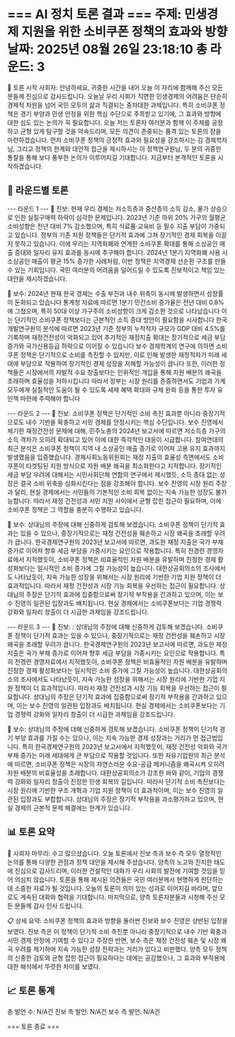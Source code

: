 === AI 정치 토론 결과 ===
주제: 민생경제 지원을 위한 소비쿠폰 정책의 효과와 방향
날짜: 2025년 08월 26일 23:18:10
총 라운드: 3
==================================================

🎯 토론 시작
사회자: 안녕하세요, 귀중한 시간을 내어 오늘 이 자리에 함께해 주신 모든 분들께 진심으로 감사드립니다. 오늘날 우리 사회가 직면한 민생경제의 어려움은 단순히 경제적 차원을 넘어 국민 모두의 삶과 직결되는 중차대한 과제입니다. 특히 소비쿠폰 정책은 경기 부양과 민생 안정을 위한 핵심 수단으로 주목받고 있기에, 그 효과와 방향에 대한 심도 있는 논의가 꼭 필요합니다. 오늘 저는 토론자 여러분과 함께 이 주제를 공정하고 균형 있게 탐구할 것을 약속드리며, 모든 의견이 존중되는 품격 있는 토론의 장을 마련하겠습니다. 먼저 소비쿠폰 정책의 긍정적 효과와 필요성을 강조하시는 김 경제학자님, 그리고 정책의 한계와 대안적 접근을 제시하시는 이 정책연구원님, 두 분의 귀중한 통찰을 통해 보다 풍부한 논의가 이루어지길 기대합니다. 지금부터 본격적인 토론을 시작하겠습니다.

🔄 라운드별 토론
------------------------------

--- 라운드 1 ---
🔵 진보: 현재 우리 경제는 저소득층과 중산층의 소득 감소, 물가 상승으로 인한 실질구매력 하락이 심각한 문제입니다. 2023년 기준 하위 20% 가구의 월평균 소비성향은 전년 대비 7% 감소했으며, 특히 식료품·교육비 등 필수 지출 부담이 가중되고 있습니다. 정부의 기존 지원 정책들은 단기적 효과에 그쳐 장기적인 경제 회복을 이끌지 못하고 있습니다. 이에 우리는 지역화폐와 연계한 소비쿠폰 확대를 통해 소상공인 매출 증대와 일자리 유지 효과를 동시에 추구해야 합니다. 2024년 1분기 지역화폐 사용 시 소상공인 매출이 평균 15% 증가한 사례처럼, 이번 정책은 지역경제 선순환 구조를 만들 수 있는 기회입니다. 국민 여러분의 어려움을 덜어드릴 수 있도록 진보적이고 책임 있는 대안을 제시하겠습니다.

🔴 보수: 2024년 현재 한국 경제는 수출 부진과 내수 위축이 동시에 발생하면서 성장률이 둔화되고 있습니다 통계청 자료에 따르면 1분기 민간소비 증가율은 전년 대비 0.8%에 그쳤으며, 특히 50대 이상 가구주의 소비성향이 크게 감소한 것으로 나타났습니다 이는 단기적인 소비쿠폰 정책보다는 근본적인 소득 증대 방안이 필요함을 시사합니다 한국개발연구원의 분석에 따르면 2023년 기준 정부의 누적적자 규모가 GDP 대비 4.5%를 기록하며 재정건전성이 악화되고 있어 추가적인 재정지출 확대는 장기적으로 세금 부담 증가와 국가신용등급 하락으로 이어질 수 있습니다 보수 경제학계의 연구에 의하면 소비쿠폰 정책은 단기적으로 소비를 촉진할 수 있지만, 이로 인해 발생한 재정적자가 미래 세대에 부담으로 작용하여 장기적인 경제 성장을 저해할 가능성이 큽니다 또한, 이러한 정책들은 시장에서의 자발적 수요 창출보다는 인위적인 개입을 통해 자원 배분의 왜곡을 초래하며 효율성을 저하시킵니다 따라서 정부는 시장 원리를 존중하면서도 기업과 가계 모두에게 실질적인 도움이 될 수 있도록 세제 혜택 확대와 규제 완화 등을 통한 투자 유인책 마련에 주력해야 합니다


--- 라운드 2 ---
🔵 진보: 소비쿠폰 정책은 단기적인 소비 촉진 효과뿐 아니라 중장기적으로도 내수 기반을 확충하고 서민 경제를 안정시키는 핵심 수단입니다. 보수 진영에서 제기한 재정건전성 문제에 대해, 민주노총의 2024년 보고서에 따르면 저소득층 가구의 소득 격차가 오히려 확대되고 있어 이에 대한 즉각적인 대응이 시급합니다. 참여연대의 최근 분석은 소비쿠폰 정책이 지역 내 소상공인 매출 증가로 이어져 고용 유지 효과까지 발생했음을 입증했습니다. 경제사회노동위원회는 재정 지출의 효율성 측면에서도 소비쿠폰이 타겟팅된 지원 방식으로 자원 배분 왜곡을 최소화한다고 지적합니다. 장기적인 세금 부담 우려에 대해서는 시민사회단체 연합의 연구에서 제시했듯, 소득 증대 없는 성장은 결국 소비 위축을 심화시킨다는 점을 강조해야 합니다. 보수 진영의 시장 원리 주장과 달리, 현실 경제에서는 서민들의 기본적인 소비 회복 없이는 지속 가능한 성장도 불가능합니다. 따라서 재정 건전성과 서민 지원 사이에서 균형 잡힌 접근이 필요하며, 이에 소비쿠폰 정책은 그 역할을 충분히 수행하고 있습니다.

🔴 보수: 상대님의 주장에 대해 신중하게 검토해 보겠습니다. 소비쿠폰 정책이 단기적 효과는 있을 수 있으나, 중장기적으로는 재정 건전성을 훼손하고 시장 왜곡을 초래할 우려가 큽니다. 한국경제연구원의 2023년 보고서에 따르면, 과도한 재정 지출은 국가 부채 증가로 이어져 향후 세금 부담을 가중시키는 요인으로 작용합니다. 특히 전경련 경영자료에서 지적했듯이, 소비쿠폰 정책은 비효율적인 자원 배분을 유발하며 진정한 경제 활성화보다는 일시적인 소비 증가에 그칠 가능성이 높습니다. 대한상공회의소의 조사에서도 나타났듯이, 지속 가능한 성장을 위해서는 시장 원리에 기반한 기업 지원 정책이 더 효과적입니다. 따라서 재정 건전성과 시장 기능 회복을 우선하는 접근이 필요합니다. 상대님의 주장은 단기적 효과에 집중함으로써 장기적 부작용을 간과하고 있으며, 이는 보수 진영의 일관된 입장과도 배치됩니다. 현실 경제에서는 소비쿠폰보다는 기업 경쟁력 강화와 일자리 창출이 더 시급한 과제임을 강조드립니다.


--- 라운드 3 ---
🔵 진보: : 상대님의 주장에 대해 신중하게 검토해 보겠습니다. 소비쿠폰 정책이 단기적 효과는 있을 수 있으나, 중장기적으로는 재정 건전성을 훼손하고 시장 왜곡을 초래할 우려가 큽니다. 한국경제연구원의 2023년 보고서에 따르면, 과도한 재정 지출은 국가 부채 증가로 이어져 향후 세금 부담을 가중시키는 요인으로 작용합니다. 특히 전경련 경영자료에서 지적했듯이, 소비쿠폰 정책은 비효율적인 자원 배분을 유발하며 진정한 경제 활성화보다는 일시적인 소비 증가에 그칠 가능성이 높습니다. 대한상공회의소의 조사에서도 나타났듯이, 지속 가능한 성장을 위해서는 시장 원리에 기반한 기업 지원 정책이 더 효과적입니다. 따라서 재정 건전성과 시장 기능 회복을 우선하는 접근이 필요합니다. 상대님의 주장은 단기적 효과에 집중함으로써 장기적 부작용을 간과하고 있으며, 이는 보수 진영의 일관된 입장과도 배치됩니다. 현실 경제에서는 소비쿠폰보다는 기업 경쟁력 강화와 일자리 창출이 더 시급한 과제임을 강조드립니다.

🔴 보수: 상대님의 주장에 대해 신중하게 검토해 보겠습니다. 소비쿠폰 정책이 단기적 경기 부양 효과를 가질 수는 있으나, 이는 지속 가능한 경제 성장과는 거리가 먼 접근법입니다. 특히 한국경제연구원의 2023년 보고서에서 지적했듯이, 재정 건전성 악화와 국가 부채 증가는 미래 세대에게 큰 부담으로 작용할 것입니다. 또한 자유기업원의 최근 분석에 따르면, 소비쿠폰 정책은 시장의 자연스러운 수요-공급 메커니즘을 왜곡시켜 오히려 자원 배분의 비효율성을 초래합니다. 대한상공회의소가 강조한 바와 같이, 기업의 경쟁력 강화와 일자리 창출이 진정한 민생 회복의 길입니다. 따라서 단기적 소비 촉진보다는 시장 원리에 기반한 구조 개혁과 기업 지원 정책이 더 효과적이며, 이는 보수 진영의 일관된 입장과도 부합합니다. 상대님의 주장은 장기적 부작용을 과소평가하고 있으며, 현실 경제의 근본적 문제 해결에는 한계가 있습니다.


📊 토론 요약
------------------------------
🎯 사회자 마무리: 수고 많으셨습니다. 오늘 토론에서 진보 측과 보수 측 모두 열정적인 논의를 통해 다양한 관점과 정책 대안을 제시해 주셨습니다. 양측의 노고와 진지한 태도에 진심으로 감사드리며, 이러한 건설적인 대화가 우리 사회의 발전에 기여할 것임을 믿어 의심치 않습니다. 토론을 통해 제시된 의견들은 국민 여러분께서 현명하게 판단하는 데 소중한 자료가 될 것입니다. 오늘의 토론이 의미 있는 성과로 이어지길 바라며, 앞으로도 계속된 대화와 협력을 기대합니다. 마지막으로, 양측 토론자분들과 시청해 주신 모든 분들께 감사 인사 드립니다.

📋 상세 요약:
소비쿠폰 정책의 효과와 방향을 둘러싼 진보와 보수 진영은 상반된 입장을 보였다. 진보 측은 이 정책이 단기적 소비 촉진뿐 아니라 중장기적으로 내수 기반 확충과 서민 경제 안정에 기여할 수 있다고 주장한 반면, 보수 측은 재정 건전성 훼손 및 시장 왜곡 우려를 제기하며 지속 가능한 성장 전략과는 거리가 있다고 비판했다. 양측 모두 정책의 신중한 검토와 균형 잡힌 접근이 필요하다는 데에는 공감했으나, 그 효과와 부작용에 대한 해석에서 뚜렷한 차이를 보였다.


📈 토론 통계
------------------------------
총 발언 수: N/A건
진보 측 발언: N/A건
보수 측 발언: N/A건

=== 토론 종료 ===

